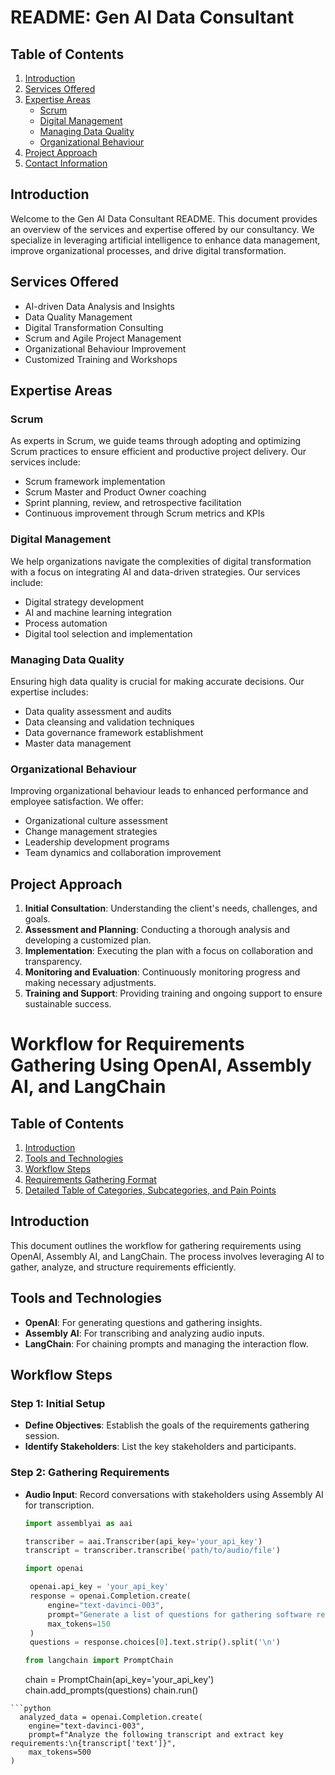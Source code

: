 # README: Gen AI Data Consultant

## Table of Contents
1. [Introduction](#introduction)
2. [Services Offered](#services-offered)
3. [Expertise Areas](#expertise-areas)
   - [Scrum](#scrum)
   - [Digital Management](#digital-management)
   - [Managing Data Quality](#managing-data-quality)
   - [Organizational Behaviour](#organizational-behaviour)
4. [Project Approach](#project-approach)
5. [Contact Information](#contact-information)

## Introduction
Welcome to the Gen AI Data Consultant README. This document provides an overview of the services and expertise offered by our consultancy. We specialize in leveraging artificial intelligence to enhance data management, improve organizational processes, and drive digital transformation.

## Services Offered
- AI-driven Data Analysis and Insights
- Data Quality Management
- Digital Transformation Consulting
- Scrum and Agile Project Management
- Organizational Behaviour Improvement
- Customized Training and Workshops

## Expertise Areas

### Scrum
As experts in Scrum, we guide teams through adopting and optimizing Scrum practices to ensure efficient and productive project delivery. Our services include:
- Scrum framework implementation
- Scrum Master and Product Owner coaching
- Sprint planning, review, and retrospective facilitation
- Continuous improvement through Scrum metrics and KPIs

### Digital Management
We help organizations navigate the complexities of digital transformation with a focus on integrating AI and data-driven strategies. Our services include:
- Digital strategy development
- AI and machine learning integration
- Process automation
- Digital tool selection and implementation

### Managing Data Quality
Ensuring high data quality is crucial for making accurate decisions. Our expertise includes:
- Data quality assessment and audits
- Data cleansing and validation techniques
- Data governance framework establishment
- Master data management

### Organizational Behaviour
Improving organizational behaviour leads to enhanced performance and employee satisfaction. We offer:
- Organizational culture assessment
- Change management strategies
- Leadership development programs
- Team dynamics and collaboration improvement

## Project Approach
1. **Initial Consultation**: Understanding the client's needs, challenges, and goals.
2. **Assessment and Planning**: Conducting a thorough analysis and developing a customized plan.
3. **Implementation**: Executing the plan with a focus on collaboration and transparency.
4. **Monitoring and Evaluation**: Continuously monitoring progress and making necessary adjustments.
5. **Training and Support**: Providing training and ongoing support to ensure sustainable success.


# Workflow for Requirements Gathering Using OpenAI, Assembly AI, and LangChain

## Table of Contents
1. [Introduction](#introduction)
2. [Tools and Technologies](#tools-and-technologies)
3. [Workflow Steps](#workflow-steps)
4. [Requirements Gathering Format](#requirements-gathering-format)
5. [Detailed Table of Categories, Subcategories, and Pain Points](#detailed-table-of-categories-subcategories-and-pain-points)

## Introduction
This document outlines the workflow for gathering requirements using OpenAI, Assembly AI, and LangChain. The process involves leveraging AI to gather, analyze, and structure requirements efficiently.

## Tools and Technologies
- **OpenAI**: For generating questions and gathering insights.
- **Assembly AI**: For transcribing and analyzing audio inputs.
- **LangChain**: For chaining prompts and managing the interaction flow.

## Workflow Steps

### Step 1: Initial Setup
- **Define Objectives**: Establish the goals of the requirements gathering session.
- **Identify Stakeholders**: List the key stakeholders and participants.

### Step 2: Gathering Requirements
- **Audio Input**: Record conversations with stakeholders using Assembly AI for transcription.
  ```python
  import assemblyai as aai

  transcriber = aai.Transcriber(api_key='your_api_key')
  transcript = transcriber.transcribe('path/to/audio/file')
   ```
  ```python
  import openai

   openai.api_key = 'your_api_key'
   response = openai.Completion.create(
       engine="text-davinci-003",
       prompt="Generate a list of questions for gathering software requirements...",
       max_tokens=150
   )
   questions = response.choices[0].text.strip().split('\n')
   ```
   ```python
  from langchain import PromptChain
   ```
   chain = PromptChain(api_key='your_api_key')
   chain.add_prompts(questions)
   chain.run()
```
```python
  analyzed_data = openai.Completion.create(
    engine="text-davinci-003",
    prompt=f"Analyze the following transcript and extract key requirements:\n{transcript['text']}",
    max_tokens=500
)
```



